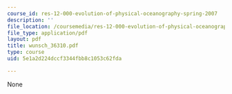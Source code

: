 ```yaml
---
course_id: res-12-000-evolution-of-physical-oceanography-spring-2007
description: ''
file_location: /coursemedia/res-12-000-evolution-of-physical-oceanography-spring-2007/5e1a2d224dccf3344fbb8c1053c62fda_wunsch_36310.pdf
file_type: application/pdf
layout: pdf
title: wunsch_36310.pdf
type: course
uid: 5e1a2d224dccf3344fbb8c1053c62fda

---
```

None